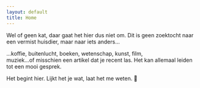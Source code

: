 ```yaml
---
layout: default
title: Home
---
```


<section>
<p>Wel of geen kat, daar gaat het hier dus niet om. Dit is geen zoektocht naar een vermist huisdier, maar naar <span class="nowrap">iets&nbsp;anders<span class="dots">...</span></span></p>

<p><span class="dots">...</span>koffie, buitenlucht, boeken, wetenschap, kunst, film, muziek<span class="dots">...</span>of&nbsp;misschien een artikel dat je recent las. Het kan allemaal leiden tot een mooi gesprek.</p>

<p>Het begint hier. Lijkt het je wat, laat&nbsp;het&nbsp;me&nbsp;weten.&nbsp;<span class="noshadow">&#128578;</span></p>
</section>

<div class="bottom">
  <div class="main-cat"></div>
  <div class="little-cat">
    <img src="{{ '/assets/images/little-cat.svg' | relative_url }}" alt="">
  </div> 
</div>
